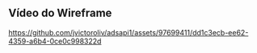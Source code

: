 ## Vídeo do Wireframe

https://github.com/jvictoroliv/adsapi1/assets/97699411/dd1c3ecb-ee62-4359-a6b4-0ce0c998322d


